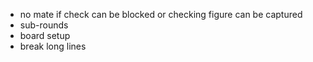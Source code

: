 * no mate if check can be blocked or checking figure can be captured
* sub-rounds
* board setup
* break long lines

